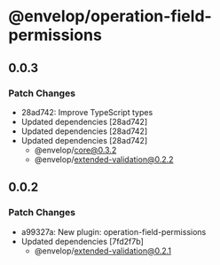 # @envelop/operation-field-permissions

## 0.0.3

### Patch Changes

- 28ad742: Improve TypeScript types
- Updated dependencies [28ad742]
- Updated dependencies [28ad742]
- Updated dependencies [28ad742]
  - @envelop/core@0.3.2
  - @envelop/extended-validation@0.2.2

## 0.0.2

### Patch Changes

- a99327a: New plugin: operation-field-permissions
- Updated dependencies [7fd2f7b]
  - @envelop/extended-validation@0.2.1
